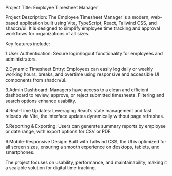 Project Title: Employee Timesheet Manager

Project Description: The Employee Timesheet Manager is a modern, web-based application built using Vite, TypeScript, React, Tailwind CSS, and shadcn/ui. It is designed to simplify employee time tracking and approval workflows for organizations of all sizes.

Key features include:

1.User Authentication: Secure login/logout functionality for employees and administrators.

2.Dynamic Timesheet Entry: Employees can easily log daily or weekly working hours, breaks, and overtime using responsive and accessible UI components from shadcn/ui.

3.Admin Dashboard: Managers have access to a clean and efficient dashboard to review, approve, or reject submitted timesheets. Filtering and search options enhance usability.

4.Real-Time Updates: Leveraging React’s state management and fast reloads via Vite, the interface updates dynamically without page refreshes.

5.Reporting & Exporting: Users can generate summary reports by employee or date range, with export options for CSV or PDF.

6.Mobile-Responsive Design: Built with Tailwind CSS, the UI is optimized for all screen sizes, ensuring a smooth experience on desktops, tablets, and smartphones.

The project focuses on usability, performance, and maintainability, making it a scalable solution for digital time tracking.
